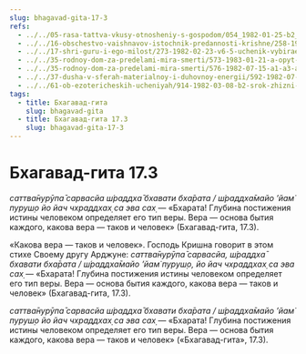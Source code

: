 ```yaml
---
slug: bhagavad-gita-17-3
refs:
  - ../../05-rasa-tattva-vkusy-otnosheniy-s-gospodom/054_1982-01-25-b2_sridharmj_fleyta_krishny_proyavlyayet_sebya_v_raznyh_rasah.md
  - ../../16-obschestvo-vaishnavov-istochnik-predannosti-krishne/258-1981-03-03-c5-nadmirnaya-priroda-vajshnava-beseda-s-satsvarupoj-maharadzhem.md
  - ../../17-shri-guru-i-ego-milost/273-1982-02-23-v6-5-uchenik-vybiraet-uchitelya-v-zavisimosti-ot-tipa-very.md
  - ../../35-rodnoy-dom-za-predelami-mira-smerti/573-1983-01-21-a-opyt-brennogo-mira-ne-pomozhet-postich-bezgranichnoe.md
  - ../../35-rodnoy-dom-za-predelami-mira-smerti/576-1982-07-15-a1-a3-a6-b-neobhodimo-pokinut-mir-boleznej-starosti-i-smerti.md
  - ../../37-dusha-v-sferah-materialnoy-i-duhovnoy-energii/592-1982-07-29-b2-krishna-ne-posyagaet-na-svobodnuyu-volyu-dushi.md
  - ../../61-ob-ezotericheskih-ucheniyah/914-1982-03-08-b2-srok-zhizni-neavtoritetnyh-duhovnyh-techenij-kratok.md
tags:
  - title: Бхагавад-гита
    slug: bhagavad-gita
  - title: Бхагавад-гита 17.3
    slug: bhagavad-gita-17-3
---
```


# Бхагавад-гита 17.3

*саттва̄нурӯпа̄ сарвасйа ш́раддха̄ бхавати бха̄рата / ш́раддха̄майо ’йам̇ пуруш̣о йо йач чхраддхах̣ са эва сах̣* — «Бхарата! Глубина постижения истины человеком определяет его тип веры. Вера — основа бытия каждого, какова вера — таков и человек» (Бхагавад-гита, 17.3).


«Какова вера — таков и человек». Господь Кришна говорит в этом стихе Своему другу Арджуне: *саттва̄нурӯпа̄ сарвасйа, ш́раддха̄ бхавати бха̄рата / ш́раддха̄майо ’йам̇ пуруш̣о, йо йач чхраддхах̣ са эва сах̣* — «Бхарата! Глубина постижения истины человеком определяет его тип веры. Вера — основа бытия каждого, какова вера — таков и человек» (Бхагавад-гита, 17.3).

*саттва̄нурӯпа̄ сарвасйа ш́раддха̄ бхавати бха̄рата / ш́раддха̄майо ’йам̇ пуруш̣о йо йач чхраддхах̣ са эва сах̣* — «Бхарата! Глубина постижения истины человеком определяет его тип веры. Вера — основа бытия каждого, какова вера — таков и человек» («Бхагавад-гита», 17.3).

